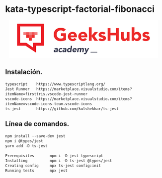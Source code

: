# kata-typescript-factorial-fibonacci

<p align="center">
    <img src="https://github.com/GeeksHubsAcademy/2020-geekshubs-media/blob/master/image/logo.png" >	
</p>


## Instalación.
```
typescript    https://www.typescriptlang.org/
Jest Runner   https://marketplace.visualstudio.com/items?itemName=firsttris.vscode-jest-runner
vscode-icons  https://marketplace.visualstudio.com/items?itemName=vscode-icons-team.vscode-icons
ts-jest       https://github.com/kulshekhar/ts-jest 
```

## Línea de comandos.
```
npm install --save-dev jest
npm i @types/jest
yarn add -D ts-jest

Prerequisites       npm i -D jest typescript	
Installing          npm i -D ts-jest @types/jest	
Creating config     npx ts-jest config:init	
Running tests	    npx jest	
```
